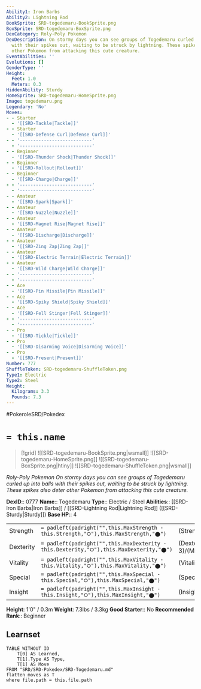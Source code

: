 ```yaml
---
Ability1: Iron Barbs
Ability2: Lightning Rod
BookSprite: SRD-togedemaru-BookSprite.png
BoxSprite: SRD-togedemaru-BoxSprite.png
DexCategory: Roly-Poly Pokemon
DexDescription: On stormy days you can see groups of Togedemaru curled up into balls
  with their spikes out, waiting to be struck by lightning. These spikes also deter
  other Pokemon from attacking this cute creature.
EventAbilities: ''
Evolutions: []
GenderType: ''
Height:
  Feet: 1.0
  Meters: 0.3
HiddenAbility: Sturdy
HomeSprite: SRD-togedemaru-HomeSprite.png
Image: togedemaru.png
Legendary: 'No'
Moves:
- - Starter
  - '[[SRD-Tackle|Tackle]]'
- - Starter
  - '[[SRD-Defense Curl|Defense Curl]]'
- - '---------------------------'
  - '---------------------------'
- - Beginner
  - '[[SRD-Thunder Shock|Thunder Shock]]'
- - Beginner
  - '[[SRD-Rollout|Rollout]]'
- - Beginner
  - '[[SRD-Charge|Charge]]'
- - '---------------------------'
  - '---------------------------'
- - Amateur
  - '[[SRD-Spark|Spark]]'
- - Amateur
  - '[[SRD-Nuzzle|Nuzzle]]'
- - Amateur
  - '[[SRD-Magnet Rise|Magnet Rise]]'
- - Amateur
  - '[[SRD-Discharge|Discharge]]'
- - Amateur
  - '[[SRD-Zing Zap|Zing Zap]]'
- - Amateur
  - '[[SRD-Electric Terrain|Electric Terrain]]'
- - Amateur
  - '[[SRD-Wild Charge|Wild Charge]]'
- - '---------------------------'
  - '---------------------------'
- - Ace
  - '[[SRD-Pin Missile|Pin Missile]]'
- - Ace
  - '[[SRD-Spiky Shield|Spiky Shield]]'
- - Ace
  - '[[SRD-Fell Stinger|Fell Stinger]]'
- - '---------------------------'
  - '---------------------------'
- - Pro
  - '[[SRD-Tickle|Tickle]]'
- - Pro
  - '[[SRD-Disarming Voice|Disarming Voice]]'
- - Pro
  - '[[SRD-Present|Present]]'
Number: 777
ShuffleToken: SRD-togedemaru-ShuffleToken.png
Type1: Electric
Type2: Steel
Weight:
  Kilograms: 3.3
  Pounds: 7.3
---
```


#PokeroleSRD/Pokedex

# `= this.name`

> [!grid]
> ![[SRD-togedemaru-BookSprite.png|wsmall]]
> ![[SRD-togedemaru-HomeSprite.png]]
> ![[SRD-togedemaru-BoxSprite.png|htiny]]
> ![[SRD-togedemaru-ShuffleToken.png|wsmall]]


*Roly-Poly Pokemon*
*On stormy days you can see groups of Togedemaru curled up into balls with their spikes out, waiting to be struck by lightning. These spikes also deter other Pokemon from attacking this cute creature.*

**DexID**:: 0777
**Name**:: Togedemaru
**Type**:: Electric / Steel
**Abilities**:: [[SRD-Iron Barbs|Iron Barbs]] / [[SRD-Lightning Rod|Lightning Rod]] ([[SRD-Sturdy|Sturdy]])
**Base HP**:: 4

|           |                                                                                        |                                          |
| --------- | -------------------------------------------------------------------------------------- | ---------------------------------------- |
| Strength  | `= padleft(padright("",this.MaxStrength - this.Strength,"⭘"),this.MaxStrength,"⬤")`    | (Strength::3)/(MaxStrength::6)   |
| Dexterity | `= padleft(padright("",this.MaxDexterity - this.Dexterity,"⭘"),this.MaxDexterity,"⬤")` | (Dexterity:: 3)/(MaxDexterity::6) |
| Vitality  | `= padleft(padright("",this.MaxVitality - this.Vitality,"⭘"),this.MaxVitality,"⬤")`    | (Vitality::2)/(MaxVitality::4)   |
| Special   | `= padleft(padright("",this.MaxSpecial - this.Special,"⭘"),this.MaxSpecial,"⬤")`       | (Special::2)/(MaxSpecial::4)     |
| Insight   | `= padleft(padright("",this.MaxInsight - this.Insight,"⭘"),this.MaxInsight,"⬤")`       | (Insight::2)/(MaxInsight::5)     |

**Height**: 1'0" / 0.3m
**Weight**: 7.3lbs / 3.3kg
**Good Starter**:: No
**Recommended Rank**:: Beginner

## Learnset

```dataview
TABLE WITHOUT ID
    T[0] AS Learned,
    T[1].Type AS Type,
    T[1] AS Move
FROM "SRD/SRD-Pokedex/SRD-Togedemaru.md"
flatten moves as T
where file.path = this.file.path
```
